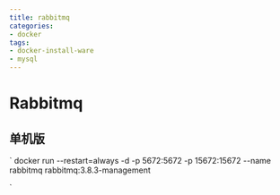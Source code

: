 ```yaml
---
title: rabbitmq
categories: 
- docker
tags:
- docker-install-ware
- mysql
---
```



# Rabbitmq

## 单机版
`
docker run --restart=always -d -p 5672:5672 -p 15672:15672  --name rabbitmq rabbitmq:3.8.3-management

`